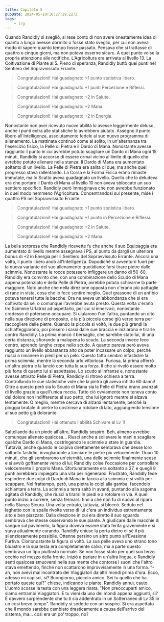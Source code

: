 ```yaml
---
title: Capitolo 8
pubDate: 2024-05-10T16:27:29.227Z
tags:
    - lrg
---
```


Quando Randidly si svegliò, si rese conto di non avere onestamente idea di quanto a lungo avesse dormito o fosse stato sveglio, per cui non aveva modo di sapere quanto tempo fosse passato. Pensava che si trattasse di quattro o cinque giorni, ma non poteva esserne sicuro.
A quel punto volse la propria attenzione alle notifiche. L'Agricoltura era arrivata al livello 13. La Coltivazione di Piante al 5.
Pieno di speranza, Randidly buttò quei punti nel Sentiero del Sopravvissuto Errante.

> Congratulazioni! Hai guadagnato +1 punto statistica libero.

> Congratulazioni! Hai guadagnato +1 punti Percezione e Riflessi.

> Congratulazioni! Hai guadagnato +2 in Salute.

> Congratulazioni! Hai guadagnato +2 Mana.

> Congratulazioni! Hai guadagnato +2 in Energia.

Nonostante non aver ricevuto nuove abilità lo avesse leggermente deluso, anche i punti extra alle statistiche lo avrebbero aiutato. Assegnò il punto libero all'Intelligenza, assolutamente fedele al suo nuovo programma di allenamento.
La mattinata continuò come al solito, in un'alternanza tra l'esercizio fisico, la Pelle di Pietra e il Dardo di Mana. Nonostante avesse raggiunto il punto in cui avrebbe potuto scagliare un Dardo di Mana ogni 15 minuti, Randidly si accorse di essere ormai vicino al limite di quello che avrebbe potuto allenare nella stanza. Il Dardo di Mana era aumentato soltanto di un livello. La Pelle di Pietra era salita di due, ma anche quel progresso stava rallentando. La Corsa e la Forma Fisica erano rimaste immutate, ma lo Scatto aveva guadagnato un livello.
Quello che lo deludeva era che portare il Dardo di Mana al livello 10 non aveva sbloccato un suo sentiero specifico. Randidly però immaginava che non avrebbe funzionato in quel modo nemmeno l'Agricoltura. Concentrandosi sul presente, mise i quattro PS nel Sopravvissuto Errante.

> Congratulazioni! Hai guadagnato +1 punto statistica libero.

> Congratulazioni! Hai guadagnato +1 punto in Percezione e Riflessi.

> Congratulazioni! Hai guadagnato +2 in Salute.

> Congratulazioni! Hai guadagnato +2 Mana.

La bella sorpresa che Randidly ricevette fu che anche il suo Equipaggia era aumentato di livello mentre assegnava i PS, al punto da dargli un ulteriore bonus di +2 in Energia per il Sentiero del Sopravvissuto Errante. Ancora una volta, il punto libero andò all'Intelligenza.
Dopodiché si avventurò fuori per la nuova variante del suo allenamento quotidiano: farsi tirare pietre dalle scimmie. Nonostante le rocce potessero infliggere un danno di 50-60, Randidly era convinto che, con una combinazione dello Scudo di Mana appena potenziato e della Pelle di Pietra, avrebbe potuto schivarne la parte maggiore.
Notò anche che nella direzione opposta non c'erano più pattuglie di rane in vista, cosa che lo fece sentire meglio. Quel grassone di un anfibio poteva tenersi tutte le bacche. Ora ne aveva un'abbondanza che si era coltivato da sé, o comunque l'avrebbe avuta presto.
Questa volta c'erano tre Scimmie Urlatrici ad aspettarlo, per cui si innervosì, nonostante credesse di potersene occupare. Si ulularono l'un l'altra, puntando un dito nella sua direzione di proposito, e la più piccola corse giù verso terra per raccogliere delle pietre. Quando la piccola si voltò, le due più grandi la schiaffeggiarono, poi presero i sassi dalle sue braccia e iniziarono e tirarle contro Randidly.
La prima mancò il bersaglio, che sarebbe stato lui, di una certa distanza, sfiorando a malapena lo scudo. La seconda invece fece centro, aprendo lunghe crepe nello scudo. A quanto pareva però aveva raggiunto un livello abbastanza alto da poter incassare un colpo, perché riuscì a rimanere in piedi per un pelo. Questo fatto sembrò infastidire la prima scimmia, mentre la seconda urlo vittoriosa.
Furiosa, la prima afferrò un'altra pietra e la lanciò con tutta la sua forza. Il che si rivelò essere molto più forte di quanto lui si aspettasse. Lo scudo si infranse e, nonostante avesse attivato Pelle di Pietra, Randidly si ritrovò schiena a terra. Controllando le sue statistiche vide che la pietra gli aveva inflitto 60 danni!
Oltre a questo però sia lo Scudo di Mana sia la Pelle di Pietra erano avanzati di livello grazie a quell'unica roccia.
Tutto ciò ovviamente non teneva conto del dolore non indifferente al suo petto, che lui ignorò mentre si alzava lentamente. O meglio, mentre cercava di alzarsi lentamente, perché la pioggia brutale di pietre lo costrinse a rotolare di lato, aggiungendo tensione al suo petto già dolorante.

> Congratulazioni! Hai ottenuto l'abilità Schivare al Lv 1!

Saltellando da un piede all'altro, Randidly sospirò. Beh, almeno avrebbe comunque allenato qualcosa...
Riuscì anche a sollevare le mani e scagliare qualche Dardo di Mana, costringendo le scimmie a stare in guardia. Tuttavia, anche quando le colpiva direttamente sembrava che desse loro soltanto fastidio, invogliandole a lanciare le pietre più velocemente.
Dopo 10 minuti, che gli sembrarono un'eternità, una delle scimmie finalmente scese e si avviò goffamente verso di lui; Randidly colse l'occasione per controllare velocemente il proprio Mana. Sfortunatamente era soltanto a 27, e quegli 8 punti avrebbero impiegato una vita per rigenerarsi. Frustrato, Randidly fece esplodere due colpi di Dardo di Mana in faccia alla scimmia e si voltò per scappare.
Nel frattempo, però, una pietra lo colpì alla gamba, facendolo schiantare a terra. La scimmia a terra saltò in avanti, puntando alla sagoma agitata di Randidly, che riuscì a tirarsi in piedi e a rotolare in via. A quel punto inizio a correre, senza fermarsi fino a che non fu di nuovo al riparo nella Stanza Sicura.
Una volta entrato, tuttavia, si bloccò. Seduto nel laghetto con le spalle rivolte verso di lui c'era un individuo estremamente alto e ben piazzato. Dalla direzione in cui era diretto il suo sguardo sembrava che stesse osservando le sue piante. A giudicare dalle macchie di sangue sul pavimento, la figura doveva essere stata ferita gravemente e si stava attualmente curando.
Randidly chiuse la porta dietro di sé il più silenziosamente possibile. Ottenne persino un altro punto all'Evasione Furtiva.
Ciononostante la figura si voltò. La sua pelle aveva uno strano tono bluastro e la sua testa era completamente calva, ma a parte questo sembrava un tipo piuttosto normale. Se non fosse stato per quel suo terzo occhio nel mezzo della fronte.
Iniziò a parlare in un'altra lingua, e Randidly sentì qualcosa smuoversi nella sua mente che contorse i suoni che l'altro stava emettendo, finché non scattarono improvvisamente in una forma.
“-ah, non avevi mai incontrato dei Viaggiatori da altri mondi prima d'ora. Ecco, adesso mi capisci, sì? Buongiorno, piccolo amico. Sei tu quello che ha portato queste qui?" chiese, indicando le piante. Randidly annuì, cauto.
L'uomo scosse la testa con una leggera risata. "Non preoccuparti amico, siamo entrambi Viaggiatori. E tu vieni da uno dei mondi appena aggiunti, sì? È davvero sorprendente che tu ti sia addentrato in un Sotterraneo di Lv 35 in un così breve tempo".
Randidly si sedette con un sospiro. Si era aspettato che il mondo sarebbe cambiato drasticamente a causa dell'arrivo del sistema, ma... così era un po' troppo, no?
